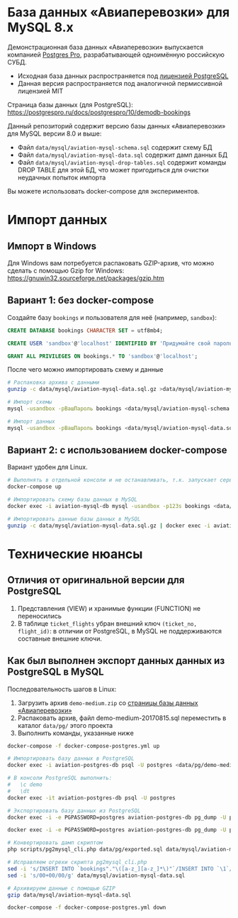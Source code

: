 # База данных «Авиаперевозки» для MySQL 8.x

Демонстрационная база данных «Авиаперевозки» выпускается компанией [Postgres Pro](https://postgrespro.ru), разрабатывающей одноимённую российскую СУБД.

- Исходная база данных распространяется под [лицензией PostgreSQL](https://www.postgresql.org/about/licence/)
- Данная версия распространяется под аналогичной пермиссивной лицензией MIT

Страница базы данных (для PostgreSQL): https://postgrespro.ru/docs/postgrespro/10/demodb-bookings

Данный репозиторий содержит версию базы данных «Авиаперевозки» для MySQL версии 8.0 и выше:

- Файл `data/mysql/aviation-mysql-schema.sql` содержит схему БД
- Файл `data/mysql/aviation-mysql-data.sql` содержит дамп данных БД
- Файл `data/mysql/aviation-mysql-drop-tables.sql` содержит команды DROP TABLE для этой БД, что может пригодиться для очистки неудачных попыток импорта

Вы можете использовать docker-compose для экспериментов.

# Импорт данных

## Импорт в Windows

Для Windows вам потребуется распаковать GZIP-архив, что можно сделать с помощью Gzip for Windows: https://gnuwin32.sourceforge.net/packages/gzip.htm

## Вариант 1: без docker-compose

Создайте базу `bookings` и пользователя для неё (например, `sandbox`):

```sql
CREATE DATABASE bookings CHARACTER SET = utf8mb4;

CREATE USER 'sandbox'@'localhost' IDENTIFIED BY 'Придумайте свой пароль';

GRANT ALL PRIVILEGES ON bookings.* TO 'sandbox'@'localhost';
```

После чего можно импортировать схему и данные

```bash
# Распаковка архива с данными
gunzip -c data/mysql/aviation-mysql-data.sql.gz >data/mysql/aviation-mysql-data.sql

# Импорт схемы
mysql -usandbox -pВашПароль bookings <data/mysql/aviation-mysql-schema.sql

# Импорт данных
mysql -usandbox -pВашПароль bookings <data/mysql/aviation-mysql-data.sql

```

## Вариант 2: с использованием docker-compose

Вариант удобен для Linux.

```bash
# Выполнять в отдельной консоли и не останавливать, т.к. запускает сервис MySQL:
docker-compose up

# Импортировать схему базы данных в MySQL
docker exec -i aviation-mysql-db mysql -usandbox -p123s bookings <data/mysql/aviation-mysql-schema.sql

# Импортировать данные базы данных в MySQL
gunzip -c data/mysql/aviation-mysql-data.sql.gz | docker exec -i aviation-mysql-db mysql -usandbox -p123s bookings && echo OK

```

# Технические нюансы

## Отличия от оригинальной версии для PostgreSQL

1. Представления (VIEW) и хранимые функции (FUNCTION) не переносились
2. В таблице `ticket_flights` убран внешний ключ `(ticket_no, flight_id)`: в отличии от PostgreSQL, в MySQL не поддерживаются составные внешние ключи.

## Как был выполнен экспорт данных данных из PostgreSQL в MySQL

Последовательность шагов в Linux:

1. Загрузить архив `demo-medium.zip` со [страницы базы данных «Авиаперевозки»](https://postgrespro.ru/docs/postgrespro/10/demodb-bookings)
2. Распаковать архив, файл demo-medium-20170815.sql переместить в каталог `data/pg/` этого проекта
3. Выполнить команды, указанные ниже

```bash
docker-compose -f docker-compose-postgres.yml up

# Импортировать базу данных в PostgreSQL
docker exec -i aviation-postgres-db psql -U postgres <data/pg/demo-medium-20170815.sql

# В консоли PostgreSQL выполнить:
#   \c demo
#   \dt
docker exec -it aviation-postgres-db psql -U postgres

# Экспортировать базу данных из PostgreSQL
docker exec -i -e PGPASSWORD=postgres aviation-postgres-db pg_dump -U postgres --quote-all-identifiers --no-acl --no-owner --format p --data-only demo >data/pg/exported.sql

docker exec -i -e PGPASSWORD=postgres aviation-postgres-db pg_dump -U postgres --quote-all-identifiers --no-acl --no-owner --format p --schema-only demo >data/pg/exported-schema.sql

# Конвертировать дамп скриптом
php scripts/pg2mysql_cli.php data/pg/exported.sql data/mysql/aviation-mysql-data.sql

# Исправляем огрехи скрипта pg2mysql_cli.php
sed -i 's/INSERT INTO `bookings"."\([a-z_][a-z_]*\)"`/INSERT INTO `\1`/g' data/mysql/aviation-mysql-data.sql
sed -i 's/00+00/00/g' data/mysql/aviation-mysql-data.sql

# Архивируем данные с помощью GZIP
gzip data/mysql/aviation-mysql-data.sql

docker-compose -f docker-compose-postgres.yml down
```
